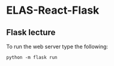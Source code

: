 # ELAS-React-Flask

## Flask lecture

To run the web server type the following:
```
python -m flask run
```